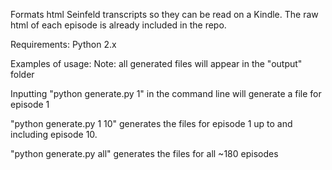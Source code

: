 Formats html Seinfeld transcripts so they can be read on a Kindle. The raw html of each episode
is already included in the repo.

Requirements: Python 2.x

Examples of usage:
Note: all generated files will appear in the "output" folder

Inputting "python generate.py 1" in the command line will generate a file for episode 1

"python generate.py 1 10" generates the files for episode 1 up to and including episode 10.

"python generate.py all" generates the files for all ~180 episodes 